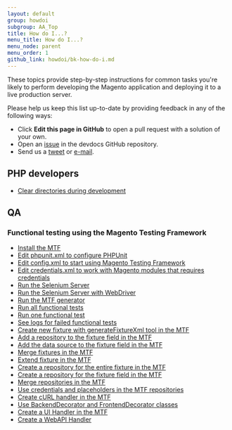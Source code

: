 ```yaml
---
layout: default
group: howdoi
subgroup: AA_Top
title: How do I...?
menu_title: How do I...?
menu_node: parent
menu_order: 1
github_link: howdoi/bk-how-do-i.md
---
```


These topics provide step-by-step instructions for common tasks you're likely to perform developing the Magento application and deploying it to a live production server.

Please help us keep this list up-to-date by providing feedback in any of the following ways:

*	Click **Edit this page in GitHub** to open a pull request with a solution of your own.
*	Open an <a href="https://github.com/magento/devdocs/issues" target="_blank">issue</a> in the devdocs GitHub repository.
*	Send us a <a href="https://twitter.com/MagentoDevDocs" target="_blank">tweet</a> or <a href="mailto:DL-Magento-Doc-Feedback@ebay.com">e-mail</a>.

## PHP developers
*	<a href="{{ site.gdeurl }}howdoi/php/php_clear-dirs.html">Clear directories during development</a>

## QA

### Functional testing using the Magento Testing Framework

* <a href="{{site.gdeurl}}mtf/mtf_installation.html">Install the MTF</a>
* <a href="{{site.gdeurl}}mtf/mtf_quickstart/mtf_quickstart_config.html#mtf_quickstart_config_phpunitxml">Edit phpunit.xml to configure PHPUnit</a>
* <a href="{{site.gdeurl}}mtf/mtf_quickstart/mtf_quickstart_config.html#mtf_quickstart_config_configxml">Edit config.xml to start using Magento Testing Framework</a>
* <a href="{{site.gdeurl}}mtf/mtf_quickstart/mtf_quickstart_config.html#mtf_quickstart_config_credentialsxml">Edit credentials.xml to work with Magento modules that requires credentials </a>
* <a href="{{site.gdeurl}}mtf/mtf_quickstart/mtf_quickstart_environmemt.html#mtf_quickstart_env_selenium">Run the Selenium Server </a>
* <a href="{{site.gdeurl}}mtf/mtf_quickstart/mtf_quickstart_environmemt.html#mtf_quickstart_env_selenium-non-def">Run the Selenium Server with WebDriver </a>
* <a href="{{site.gdeurl}}mtf/mtf_quickstart/mtf_quickstart_environmemt.html#mtf_quickstart_env_generator">Run the MTF generator </a>
* <a href="{{site.gdeurl}}mtf/mtf_quickstart/mtf_quickstart_runtest.html#mtf_quickstart_testrun_all">Run all functional tests </a>
* <a href="{{site.gdeurl}}mtf/mtf_quickstart/mtf_quickstart_runtest.html#mtf_quickstart_testrun_one">Run one functional test </a>
* <a href="{{site.gdeurl}}mtf/mtf_quickstart/mtf_quickstart_logs.html">See logs for failed functional tests </a>
* <a href="{{site.gdeurl}}mtf/mtf_entities/mtf_fixture.html#mtf_fixture_merge#mtf_fixture_create">Create new fixture with generateFixtureXml tool in the MTF </a>
* <a href="{{site.gdeurl}}mtf/mtf_entities/mtf_fixture.html#mtf_fixture_repositoy">Add a repository to the fixture field in the MTF </a>
* <a href="{{site.gdeurl}}mtf/mtf_entities/mtf_fixture.html#mtf_fixture_source">Add the data source to the fixture field in the MTF </a>
* <a href="{{site.gdeurl}}mtf/mtf_entities/mtf_fixture.html#mtf_fixture_merge">Merge fixtures in the MTF </a>
* <a href="{{site.gdeurl}}mtf/mtf_entities/mtf_fixture.html#mtf_fixture_extend">Extend fixture in the MTF </a>
* <a href="{{site.gdeurl}}mtf/mtf_entities/mtf_fixture-repo.html#mtf_repository_create">Create a repository for the entire fixture in the MTF </a>
* <a href="{{site.gdeurl}}mtf/mtf_entities/mtf_fixture-repo.html#mtf_repository_create">Create a repository for the fixture field in the MTF </a>
* <a href="{{site.gdeurl}}mtf/mtf_entities/mtf_fixture-repo.html#mtf_repository_merge">Merge repositories in the MTF </a>
* <a href="{{site.gdeurl}}mtf/mtf_entities/mtf_fixture-repo.html#mtf_repository_credent_iso">Use credentials and placeholders in the MTF repositories </a>  
* <a href="{{site.gdeurl}}mtf/mtf_entities/mtf_handler.html#mtf_handler_howto-create-curl">Create cURL handler in the MTF </a>
* <a href="{{site.gdeurl}}mtf/mtf_entities/mtf_handler.html#mtf_handler_decor">Use BackendDecorator and FrontendDecorator classes </a>  
* <a href="{{site.gdeurl}}mtf/mtf_entities/mtf_handler.html#mtf_handler_howto-create-ui">Create a UI Handler in the MTF </a>
* <a href="{{site.gdeurl}}mtf/mtf_entities/mtf_handler.html#mtf_handler_howto-create-webapi">Create a WebAPI Handler </a>
